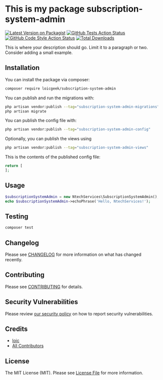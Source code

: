 # This is my package subscription-system-admin

[![Latest Version on Packagist](https://img.shields.io/packagist/v/loicgeek/subscription-system-admin.svg?style=flat-square)](https://packagist.org/packages/loicgeek/subscription-system-admin)
[![GitHub Tests Action Status](https://img.shields.io/github/actions/workflow/status/loicgeek/subscription-system-admin/run-tests.yml?branch=main&label=tests&style=flat-square)](https://github.com/loicgeek/subscription-system-admin/actions?query=workflow%3Arun-tests+branch%3Amain)
[![GitHub Code Style Action Status](https://img.shields.io/github/actions/workflow/status/loicgeek/subscription-system-admin/fix-php-code-style-issues.yml?branch=main&label=code%20style&style=flat-square)](https://github.com/loicgeek/subscription-system-admin/actions?query=workflow%3A"Fix+PHP+code+styling"+branch%3Amain)
[![Total Downloads](https://img.shields.io/packagist/dt/loicgeek/subscription-system-admin.svg?style=flat-square)](https://packagist.org/packages/loicgeek/subscription-system-admin)



This is where your description should go. Limit it to a paragraph or two. Consider adding a small example.

## Installation

You can install the package via composer:

```bash
composer require loicgeek/subscription-system-admin
```

You can publish and run the migrations with:

```bash
php artisan vendor:publish --tag="subscription-system-admin-migrations"
php artisan migrate
```

You can publish the config file with:

```bash
php artisan vendor:publish --tag="subscription-system-admin-config"
```

Optionally, you can publish the views using

```bash
php artisan vendor:publish --tag="subscription-system-admin-views"
```

This is the contents of the published config file:

```php
return [
];
```

## Usage

```php
$subscriptionSystemAdmin = new NtechServices\SubscriptionSystemAdmin();
echo $subscriptionSystemAdmin->echoPhrase('Hello, NtechServices!');
```

## Testing

```bash
composer test
```

## Changelog

Please see [CHANGELOG](CHANGELOG.md) for more information on what has changed recently.

## Contributing

Please see [CONTRIBUTING](.github/CONTRIBUTING.md) for details.

## Security Vulnerabilities

Please review [our security policy](../../security/policy) on how to report security vulnerabilities.

## Credits

- [loic](https://github.com/loicgeek)
- [All Contributors](../../contributors)

## License

The MIT License (MIT). Please see [License File](LICENSE.md) for more information.
